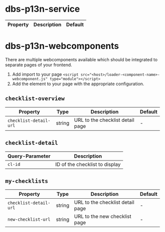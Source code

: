 # dbs-p13n-service

| Property | Description | Default |
|----------|-------------|---------|

# dbs-p13n-webcomponents

There are multiple webcomponents available which should be integrated to separate pages of your frontend.

1. Add import to your page `<script src="<host>/loader-<component-name>-webcomponent.js" type="module"></script>`
2. Add the element to your page with the appropriate configuration.

## `checklist-overview`

| Property               | Type   | Description                      | Default |
|------------------------|--------|----------------------------------|---------|
| `checklist-detail-url` | string | URL to the checklist detail page | -       |

## `checklist-detail`

| Query-Parameter | Description                    |
|-----------------|--------------------------------|
| `cl-id`         | ID of the checklist to display |

## `my-checklists`

| Property               | Type   | Description                      | Default |
|------------------------|--------|----------------------------------|---------|
| `checklist-detail-url` | string | URL to the checklist detail page | -       |
| `new-checklist-url`    | string | URL to the new checklist page    | -       |